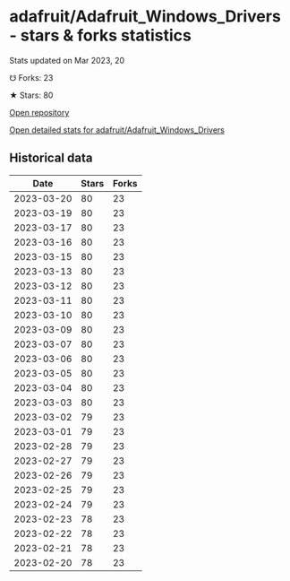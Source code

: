 # adafruit/Adafruit_Windows_Drivers - stars & forks statistics

Stats updated on Mar 2023, 20

☋ Forks: 23

★ Stars: 80

[Open repository](https://github.com/adafruit/Adafruit_Windows_Drivers)

[Open detailed stats for adafruit/Adafruit_Windows_Drivers](https://reviewgithub.com/rep/adafruit/Adafruit_Windows_Drivers)

## Historical data
| Date | Stars | Forks |
|------|-------|-------|
| 2023-03-20 | 80 | 23 | 
| 2023-03-19 | 80 | 23 | 
| 2023-03-17 | 80 | 23 | 
| 2023-03-16 | 80 | 23 | 
| 2023-03-15 | 80 | 23 | 
| 2023-03-13 | 80 | 23 | 
| 2023-03-12 | 80 | 23 | 
| 2023-03-11 | 80 | 23 | 
| 2023-03-10 | 80 | 23 | 
| 2023-03-09 | 80 | 23 | 
| 2023-03-07 | 80 | 23 | 
| 2023-03-06 | 80 | 23 | 
| 2023-03-05 | 80 | 23 | 
| 2023-03-04 | 80 | 23 | 
| 2023-03-03 | 80 | 23 | 
| 2023-03-02 | 79 | 23 | 
| 2023-03-01 | 79 | 23 | 
| 2023-02-28 | 79 | 23 | 
| 2023-02-27 | 79 | 23 | 
| 2023-02-26 | 79 | 23 | 
| 2023-02-25 | 79 | 23 | 
| 2023-02-24 | 79 | 23 | 
| 2023-02-23 | 78 | 23 | 
| 2023-02-22 | 78 | 23 | 
| 2023-02-21 | 78 | 23 | 
| 2023-02-20 | 78 | 23 | 

